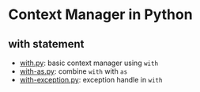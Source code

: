 # Context Manager in Python
## with statement
- [with.py](./with.py): basic context manager using `with`
- [with-as.py](./with-as.py): combine `with` with `as`
- [with-exception.py](./with-exception.py): exception handle in `with`